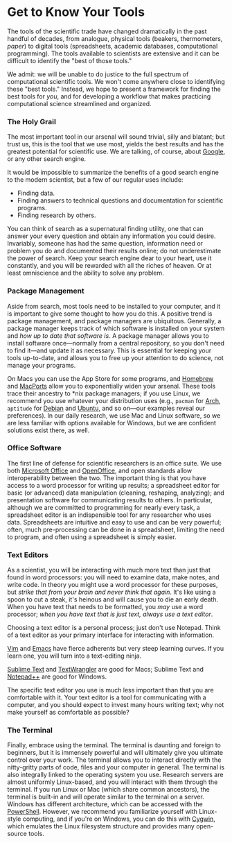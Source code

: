 Get to Know Your Tools
======================
The tools of the scientific trade have changed dramatically in the past handful of decades, from analogue, physical tools (beakers, thermometers, _paper_) to digital tools (spreadsheets, academic databases, computational programming). The tools available to scientists are extensive and it can be difficult to identify the "best of those tools."

We admit: we will be unable to do justice to the full spectrum of computational scientific tools. We won't come anywhere close to identifying these "best tools." Instead, we hope to present a framework for finding the best tools for _you_, and for developing a workflow that makes practicing computational science streamlined and organized.

### The Holy Grail
The most important tool in our arsenal will sound trivial, silly and blatant; but trust us, this is the tool that we use most, yields the best results and has the greatest potential for scientific use. We are talking, of course, about [Google](http://www.google.com), or any other search engine.

It would be impossible to summarize the benefits of a good search engine to the modern scientist, but a few of our regular uses include:

* Finding data.
* Finding answers to technical questions and documentation for scientific programs.
* Finding research by others.

You can think of search as a supernatural finding utility, one that can answer your every question and obtain any information you could desire. Invariably, someone has had the same question, information need or problem you do and documented their results online; do not underestimate the power of search. Keep your search engine dear to your heart, use it constantly, and you will be rewarded with all the riches of heaven. Or at least omniscience and the ability to solve any problem.

### Package Management
Aside from search, most tools need to be installed to your computer, and it is important to give some thought to how you do this. A positive trend is package management, and package managers are ubiquitous. Generally, a package manager keeps track of which software is installed on your system and _how up to date that software is_. A package manager allows you to install software once&mdash;normally from a central repository, so you don't need to find it&mdash;and update it as necessary. This is essential for keeping your tools up-to-date, and allows you to free up your attention to do science, not manage your programs.

On Macs you can use the App Store for some programs, and [Homebrew](http://brew.sh/) and [MacPorts](http://www.macports.org/) allow you to exponentially widen your arsenal. These tools trace their ancestry to \*nix package managers; if you use Linux, we recommend you use whatever your distribution uses (e.g., `pacman` for [Arch](https://www.archlinux.org/), `aptitude` for [Debian](http://www.debian.org/) and [Ubuntu](http://www.ubuntu.com/), and so on&mdash;our examples reveal our preferences). In our daily research, we use Mac and Linux software, so we are less familiar with options available for Windows, but we are confident solutions exist there, as well.

### Office Software
The first line of defense for scientific researchers is an office suite. We use both [Microsoft Office](TODO) and [OpenOffice](https://www.openoffice.org/), and open standards allow interoperability between the two. The important thing is that you have access to a word processor for writing up results; a spreadsheet editor for basic (or advanced) data manipulation (cleaning, reshaping, analyzing); and presentation software for communicating results to others. In particular, although we are committed to programming for nearly every task, a spreadsheet editor is an indispensible tool for any researcher who uses data. Spreadsheets are intuitive and easy to use and can be very powerful; often, much pre-processing can be done in a spreadsheet, limiting the need to program, and often using a spreadsheet is simply easier.

### Text Editors
As a scientist, you will be interacting with much more text than just that found in word processors: you will need to examine data, make notes, and write code. In theory you might use a word processor for these purposes, but _strike that from your brain and never think that again_. It's like using a spoon to cut a steak, it's heinous and will cause you to die an early death. When you have text that needs to be formatted, you _may_ use a word processor; _when you have text that is just text, always use a text editor_.

Choosing a text editor is a personal process; just don't use Notepad. Think of a text editor as your primary interface for interacting with information.

[Vim](http://www.vim.org/) and [Emacs](http://www.gnu.org/software/emacs/) have fierce adherents but very steep learning curves. If you learn one, you will turn into a text-editing ninja.

[Sublime Text](http://www.sublimetext.com/) and [TextWrangler](http://www.barebones.com/products/textwrangler/) are good for Macs; Sublime Text and [Notepad++](http://notepad-plus-plus.org/) are good for Windows.

The specific text editor you use is much less important than that you are comfortable with it. Your text editor is a tool for communicating with a computer, and you should expect to invest many hours writing text; why not make yourself as comfortable as possible?

### The Terminal
Finally, embrace using the terminal. The terminal is daunting and foreign to beginners, but it is immensely powerful and will ultimately give you ultimate control over your work. The terminal allows you to interact directly with the nitty-gritty parts of code, files and your computer in general. The terminal is also integrally linked to the operating system you use. Research servers are almost uniformly Linux-based, and you will interact with them through the terminal. If you run Linux or Mac (which share common ancestors), the terminal is built-in and will operate similar to the terminal on a server. Windows has different architecture, which can be accessed with the [PowerShell](TODO). However, we recommend you familiarize yourself with Linux-style computing, and if you're on Windows, you can do this with [Cygwin](TODO), which emulates the Linux filesystem structure and provides many open-source tools.
